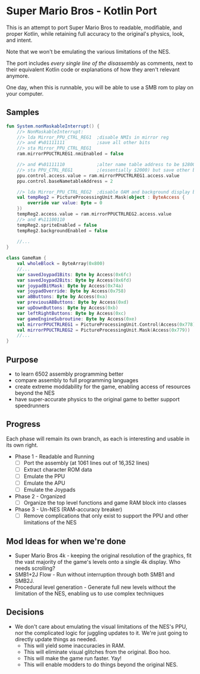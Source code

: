 # Super Mario Bros - Kotlin Port

This is an attempt to port Super Mario Bros to readable, modifiable, and proper Kotlin, while retaining full accuracy to the original's physics, look, and intent.

Note that we won't be emulating the various limitations of the NES.

The port includes *every single line of the disassembly* as comments, next to their equivalent Kotlin code or explanations of how they aren't relevant anymore.

One day, when this is runnable, you will be able to use a SMB rom to play on your computer.

## Samples

```kotlin
fun System.nonMaskableInterrupt() {
    //> NonMaskableInterrupt:
    //> lda Mirror_PPU_CTRL_REG1  ;disable NMIs in mirror reg
    //> and #%01111111            ;save all other bits
    //> sta Mirror_PPU_CTRL_REG1
    ram.mirrorPPUCTRLREG1.nmiEnabled = false

    //> and #%01111110            ;alter name table address to be $2800
    //> sta PPU_CTRL_REG1         ;(essentially $2000) but save other bits
    ppu.control.access.value = ram.mirrorPPUCTRLREG1.access.value
    ppu.control.baseNametableAddress = 2

    //> lda Mirror_PPU_CTRL_REG2  ;disable OAM and background display by default
    val tempReg2 = PictureProcessingUnit.Mask(object : ByteAccess {
        override var value: Byte = 0
    })
    tempReg2.access.value = ram.mirrorPPUCTRLREG2.access.value
    //> and #%11100110
    tempReg2.spriteEnabled = false
    tempReg2.backgroundEnabled = false
    
    //...
}
```

```kotlin
class GameRam {
    val wholeBlock = ByteArray(0x800)
    //...
    var savedJoypad1Bits: Byte by Access(0x6fc)
    var savedJoypad2Bits: Byte by Access(0x6fd)
    var joypadBitMask: Byte by Access(0x74a)
    var joypadOverride: Byte by Access(0x758)
    var aBButtons: Byte by Access(0xa)
    var previousABButtons: Byte by Access(0xd)
    var upDownButtons: Byte by Access(0xb)
    var leftRightButtons: Byte by Access(0xc)
    var gameEngineSubroutine: Byte by Access(0xe)
    val mirrorPPUCTRLREG1 = PictureProcessingUnit.Control(Access(0x778))
    val mirrorPPUCTRLREG2 = PictureProcessingUnit.Mask(Access(0x779))
    //...
}
```

## Purpose

- to learn 6502 assembly programming better 
- compare assembly to full programming languages
- create extreme moddability for the game, enabling access of resources beyond the NES
- have super-accurate physics to the original game to better support speedrunners

## Progress

Each phase will remain its own branch, as each is interesting and usable in its own right.

- Phase 1 - Readable and Running
  - [ ] Port the assembly (at 1061 lines out of 16,352 lines)
  - [ ] Extract character ROM data
  - [ ] Emulate the PPU
  - [ ] Emulate the APU
  - [ ] Emulate the Joypads
- Phase 2 - Organized
  - [ ] Organize the top level functions and game RAM block into classes
- Phase 3 - Un-NES (RAM-accuracy breaker)
  - [ ] Remove complications that only exist to support the PPU and other limitations of the NES

## Mod Ideas for when we're done

- Super Mario Bros 4k - keeping the original resolution of the graphics, fit the vast majority of the game's levels onto a single 4k display.  Who needs scrolling?
- SMB1+2J Flow - Run without interruption through both SMB1 and SMB2J.
- Procedural level generation - Generate full new levels without the limitation of the NES, enabling us to use complex techniques

## Decisions

- We don't care about emulating the visual limitations of the NES's PPU, nor the complicated logic for juggling updates to it.  We're just going to directly update things as needed.
  - This will yield some inaccuracies in RAM.
  - This will eliminate visual glitches from the original.  Boo hoo.
  - This will make the game run faster.  Yay!
  - This will enable modders to do things beyond the original NES.